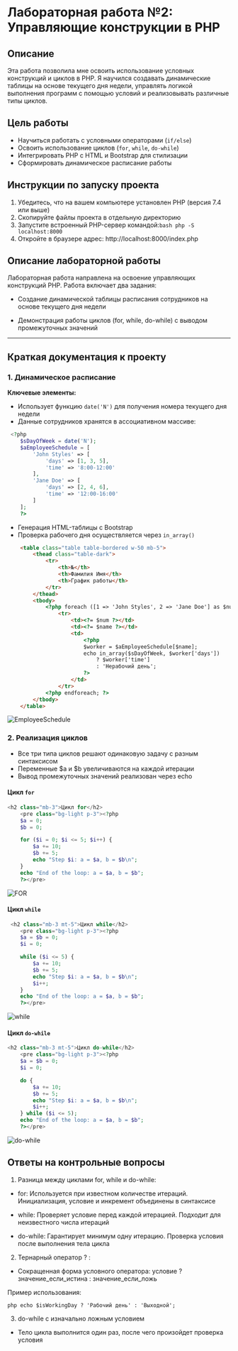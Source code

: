 # Лабораторная работа №2: Управляющие конструкции в PHP

## Описание
Эта работа позволила мне освоить использование условных конструкций и циклов в PHP. Я научился создавать динамические таблицы на основе текущего дня недели, управлять логикой выполнения программ с помощью условий и реализовывать различные типы циклов.

## Цель работы
- Научиться работать с условными операторами (`if/else`)
- Освоить использование циклов (`for`, `while`, `do-while`)
- Интегрировать PHP с HTML и Bootstrap для стилизации
- Сформировать динамическое расписание работы

## Инструкции по запуску проекта
1. Убедитесь, что на вашем компьютере установлен PHP (версия 7.4 или выше)
2. Скопируйте файлы проекта в отдельную директорию
3. Запустите встроенный PHP-сервер командой:```bash php -S localhost:8000 ```
4. Откройте в браузере адрес: http://localhost:8000/index.php

## Описание лабораторной работы
Лабораторная работа направлена на освоение управляющих конструкций PHP. Работа включает два задания:

- Создание динамической таблицы расписания сотрудников на основе текущего дня недели

- Демонстрация работы циклов (for, while, do-while) с выводом промежуточных значений

---

## Краткая документация к проекту

### 1. Динамическое расписание

**Ключевые элементы:**
- Использует функцию `date('N')` для получения номера текущего дня недели
- Данные сотрудников хранятся в ассоциативном массиве:
  
```php
 <?php
    $sDayOfWeek = date('N'); 
    $aEmployeeSchedule = [
        'John Styles' => [
            'days' => [1, 3, 5],
            'time' => '8:00-12:00'
        ],
        'Jane Doe' => [
            'days' => [2, 4, 6],
            'time' => '12:00-16:00'
        ]
    ];
    ?>
```
- Генерация HTML-таблицы с Bootstrap
- Проверка рабочего дня осуществляется через `in_array()`

```html
    <table class="table table-bordered w-50 mb-5">
        <thead class="table-dark">
            <tr>
                <th>№</th>
                <th>Фамилия Имя</th>
                <th>График работы</th>
            </tr>
        </thead>
        <tbody>
            <?php foreach ([1 => 'John Styles', 2 => 'Jane Doe'] as $num => $name): ?>
                <tr>
                    <td><?= $num ?></td>
                    <td><?= $name ?></td>
                    <td>
                        <?php
                        $worker = $aEmployeeSchedule[$name];
                        echo in_array($sDayOfWeek, $worker['days'])
                            ? $worker['time']
                            : 'Нерабочий день';
                        ?>
                    </td>
                </tr>
            <?php endforeach; ?>
        </tbody>
    </table>
```

![EmployeeSchedule](https://github.com/user-attachments/assets/4cb9978a-c1c5-4a96-95a3-91d500912edc)


### 2. Реализация циклов

- Все три типа циклов решают одинаковую задачу с разным синтаксисом
- Переменные $a и $b увеличиваются на каждой итерации
- Вывод промежуточных значений реализован через echo

#### Цикл `for`

```php
<h2 class="mb-3">Цикл for</h2>
    <pre class="bg-light p-3"><?php
    $a = 0;
    $b = 0;

    for ($i = 0; $i <= 5; $i++) {
        $a += 10;
        $b += 5;
        echo "Step $i: a = $a, b = $b\n";
    }
    echo "End of the loop: a = $a, b = $b";
    ?></pre>
```

![FOR](https://github.com/user-attachments/assets/51146904-12a6-498a-a6b3-3aece1a24e4c)

#### Цикл `while`

```php
 <h2 class="mb-3 mt-5">Цикл while</h2>
    <pre class="bg-light p-3"><?php
    $a = $b = 0;
    $i = 0;

    while ($i <= 5) {
        $a += 10;
        $b += 5;
        echo "Step $i: a = $a, b = $b\n";
        $i++;
    }
    echo "End of the loop: a = $a, b = $b";
    ?></pre>
```

![while](https://github.com/user-attachments/assets/454598c9-eb0a-4b90-853f-b458b2a4a52f)

#### Цикл `do-while`

```php
<h2 class="mb-3 mt-5">Цикл do-while</h2>
    <pre class="bg-light p-3"><?php
    $a = $b = 0;
    $i = 0;

    do {
        $a += 10;
        $b += 5;
        echo "Step $i: a = $a, b = $b\n";
        $i++;
    } while ($i <= 5);
    echo "End of the loop: a = $a, b = $b";
    ?></pre>
```

![do-while](https://github.com/user-attachments/assets/ee2e6487-5fa2-46b0-9037-41acc0984447)

## Ответы на контрольные вопросы
1. Разница между циклами for, while и do-while:
   
- for: Используется при известном количестве итераций. Инициализация, условие и инкремент объединены в синтаксисе

- while: Проверяет условие перед каждой итерацией. Подходит для неизвестного числа итераций

- do-while: Гарантирует минимум одну итерацию. Проверка условия после выполнения тела цикла

2. Тернарный оператор ? :
- Сокращенная форма условного оператора: условие ? значение_если_истина : значение_если_ложь

Пример использования:

```php echo $isWorkingDay ? 'Рабочий день' : 'Выходной';```

3. do-while с изначально ложным условием
- Тело цикла выполнится один раз, после чего произойдет проверка условия
